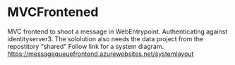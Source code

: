 # MVCFrontened
MVC frontend to shoot a message in WebEntrypoint. Authenticating against identityserver3. 
The sololution also needs the data project from the repostitory "shared"
Follow link for a system diagram. https://messagequeuefrontend.azurewebsites.net/systemlayout
